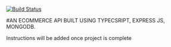 [![Build Status](https://travis-ci.org/KNehe/Ecommerce_API.svg?branch=develop)](https://travis-ci.org/KNehe/Ecommerce_API)

#AN ECOMMERCE API BUILT USING TYPECSRIPT, EXPRESS JS, MONGODB.

Instructions will be added once project is complete